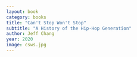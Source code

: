 ```yaml
---
layout: book
category: books
title: "Can't Stop Won't Stop"
subtitle: "A History of the Hip-Hop Generation"
author: Jeff Chang
year: 2020
image: csws.jpg
---
```

